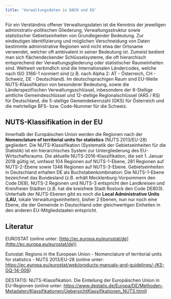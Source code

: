 ```yaml
---
title: 'Verwaltungsdaten in DACH und EU'
---
```


Für ein Verständnis offener Verwaltungsdaten ist die Kenntnis der jeweiligen administrativ-politischen Gliederung, Verwaltungsstruktur sowie statistischer Gebietseinheiten von Grundlegender Bedeutung. Zur eindeutigen Identifizierung und möglichen Verschneidung von Daten bestimmte administrative Regionen wird nicht etwa der Ortsname verwendet, welcher oft ambivalent in seiner Bedeutung ist. Zumeist bedient man sich flächendeckender Schlüsselsysteme, die oft hierarchisch entsprechend der Verwaltungsgliederung oder statistischer Raumeinheiten sind. Weltweit verbindlich sind die Internationalen Ländercodes, welche nach ISO 3166-1 normiert sind (z.B. nach Alpha 2: AT - Österreich, CH - Schweiz, DE - Deutschland). Im deutschsprachigen Raum sind EU-Weite NUTS-Klassifikation von besonderer Bedeutung, sowie die Länderspezifischen Verwaltungsschlüssel, inbesondere der 8-Stellige amtliche Gemeindeschlüssel und 12-stellige Regionalschlüssel (ARS / RS) für Deutschland, die 5-stellige Gemeindekennzahl (GKS) für Österreich und die mehrteilige BFS- bzw. Code-Nummer für die Schweiz.

<!--- Verwaltungsstruktur
- Einheitliche Schlüssel
- OSM-ID, Gemeindeschlüssel, Regionalschlüssel

politische-adminsitrative Gliederung

#ISO/ICC Code

Internationaler Ländercode (ISO 3166-1-alpha-2 code)

AT Österreich
CH Schweiz
DE Deutschland
FR Frankreich
IT Italien
LI Fürstentum Liechtenstein
-->

## NUTS-Klassifikation in der EU
Innerhalb der Europäischen Union werden die Regionen nach der **Nomenclature of territorial units for statistics** (NUTS 2013/EU-28) gegliedert. Die NUTS-Klassifikation (Systematik der Gebietseinheiten für die Statistik) ist ein hierarchisches System zur Untergliederung des EU-Wirtschaftsraums. Die aktuelle NUTS-2016-Klassifikation, die seit 1. Januar 2018 gültig ist, umfasst 104 Regionen auf NUTS-1-Ebene, 281 Regionen auf NUTS-2-Ebene sowie 1348 Regionen auf NUTS-3-Ebene. Gebietseinheiten in Deutschland erhalten DE als Buchstabenkombination: Die NUTS-1-Ebene bezeichnet das Bundesland (z.B. erhält Mecklenburg-Vorpommern den Code DE8), NUTS-2 Regionen und NUTS-3 entspricht den Landkreisen und Kreisfreien Städten  (z.B. hat die kreisfreie Stadt Rostock den Code DE803). Unterhalb der NUTS-Ebenen gibt es noch die **Local Administrative Units** (**LAU**, lokale Verwaltungseinheiten), bisher 2 Ebenen, nun nur noch eine Ebene, die der Gemeinde in Deutschland oder gleichwertigen Einheiten in den anderen EU-Mitgliedstaaten entspricht.


## Literatur

EUROSTAT (online unter: [http://ec.europa.eu/eurostat/de](http://ec.europa.eu/eurostat/de))

Eurostat: Regions in the European Union - Nomenclature of territorial units for statistics - NUTS 2013/EU-28
(online unter: https://ec.europa.eu/eurostat/web/products-manuals-and-guidelines/-/KS-GQ-14-006)

DESTATIS: NUTS-Klassifikation. Die Einteilung der Europäischen Union in EU-Regionen 
(online unter: https://www.destatis.de/Europa/DE/Methoden-Metadaten/Klassifikationen/UebersichtKlassifikationen_NUTS.html)
